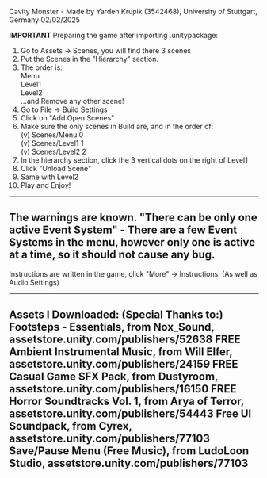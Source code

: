 Cavity Monster - Made by Yarden Krupik (3542468), University of Stuttgart, Germany
02/02/2025

********IMPORTANT********
Preparing the game after importing .unitypackage:
1. Go to Assets -> Scenes, you will find there 3 scenes
2. Put the Scenes in the "Hierarchy" section.
3. The order is:   
Menu  
Level1   
Level2   
 ...and Remove any other scene!
4. Go to File -> Build Settings
5. Click on "Add Open Scenes"
6. Make sure the only scenes in Build are, and in the order of:   
(v) Scenes/Menu                  0   
(v) Scenes/Level1                1   
(v) Scenes/Level2                2   
7. In the hierarchy section, click the 3 vertical dots on the right of Level1
8. Click "Unload Scene"
9. Same with Level2
10. Play and Enjoy!

--------------------------------------------------
The warnings are known. "There can be only one active Event System" - There are a few Event Systems in the menu, however only one is active at a time, so it should not cause any bug.
--------------------------------------------------

Instructions are written in the game, click "More" -> Instructions.
(As well as Audio Settings)

--------------------------------------------------
Assets I Downloaded: (Special Thanks to:)
Footsteps - Essentials, from Nox_Sound, assetstore.unity.com/publishers/52638
FREE Ambient Instrumental Music, from Will Elfer, assetstore.unity.com/publishers/24159
FREE Casual Game SFX Pack, from Dustyroom, assetstore.unity.com/publishers/16150
FREE Horror Soundtracks Vol. 1, from Arya of Terror, assetstore.unity.com/publishers/54443
Free UI Soundpack, from Cyrex, assetstore.unity.com/publishers/77103
Save/Pause Menu (Free Music), from LudoLoon Studio, assetstore.unity.com/publishers/77103
--------------------------------------------------
